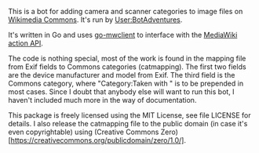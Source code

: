 This is a bot for adding camera and scanner categories to image files
on [Wikimedia
Commons](https://commons.wikimedia.org/wiki/Main_Page). It's run by
[User:BotAdventures](https://commons.wikimedia.org/wiki/User:BotAdventures).

It's written in Go and uses
[go-mwclient](https://github.com/cgt/go-mwclient) to interface with
the [MediaWiki action
API](https://www.mediawiki.org/wiki/API:Main_page).

The code is nothing special, most of the work is found in the mapping
file from Exif fields to Commons categories (catmapping). The first
two fields are the device manufacturer and model from Exif. The third
field is the Commons category, where "Category:Taken with " is to be
prepended in most cases. Since I doubt that anybody else will want to
run this bot, I haven't included much more in the way of
documentation.

This package is freely licensed using the MIT License, see file
LICENSE for details. I also release the catmapping file to the
 public domain (in case it's even copyrightable) using
(Creative Commons Zero)[https://creativecommons.org/publicdomain/zero/1.0/].
